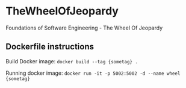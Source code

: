 # TheWheelOfJeopardy
Foundations of Software Engineering - The Wheel Of Jeopardy

## Dockerfile instructions
Build Docker image:
```docker build --tag {sometag} . ```

Running docker image:
```docker run -it -p 5002:5002 -d --name wheel {sometag}```